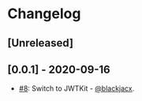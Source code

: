 # Changelog

## [Unreleased]

## [0.0.1] - 2020-09-16
* [#8](https://github.com/dbdrive/beiwagen/pull/8): Switch to JWTKit - [@blackjacx](https://github.com/blackjacx).